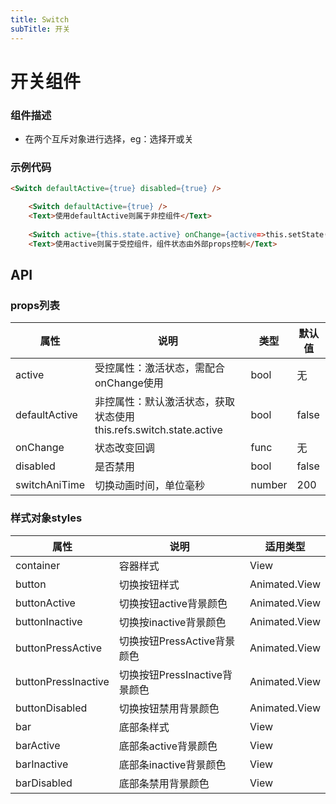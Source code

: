 ```yaml
---
title: Switch
subTitle: 开关
---
```


# 开关组件

### 组件描述
- 在两个互斥对象进行选择，eg：选择开或关


### 示例代码

```html
<Switch defaultActive={true} disabled={true} /> 

	<Switch defaultActive={true} /> 
	<Text>使用defaultActive则属于非控组件</Text>
	
	<Switch active={this.state.active} onChange={active=>this.setState({ active: active })}/> 
	<Text>使用active则属于受控组件，组件状态由外部props控制</Text>
```

## API

### props列表

属性 | 说明 | 类型 | 默认值
----|-----|------|------
| active | 受控属性：激活状态，需配合onChange使用 | bool | 无 |
| defaultActive | 非控属性：默认激活状态，获取状态使用 this.refs.switch.state.active | bool | false |
| onChange | 状态改变回调 | func | 无
| disabled | 是否禁用 | bool | false
| switchAniTime | 切换动画时间，单位毫秒 | number | 200

### 样式对象styles

属性 | 说明 | 适用类型
----|-----|------
| container | 容器样式 | View |
| button | 切换按钮样式 | Animated.View |
| buttonActive | 切换按钮active背景颜色 | Animated.View |
| buttonInactive | 切换按inactive背景颜色 | Animated.View |
| buttonPressActive | 切换按钮PressActive背景颜色 | Animated.View |
| buttonPressInactive | 切换按钮PressInactive背景颜色 | Animated.View |
| buttonDisabled | 切换按钮禁用背景颜色 | Animated.View |
| bar | 底部条样式 | View |
| barActive | 底部条active背景颜色 | View |
| barInactive | 底部条inactive背景颜色 | View |
| barDisabled | 底部条禁用背景颜色 | View |